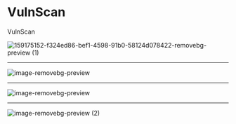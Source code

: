 # VulnScan
VulnScan

![159175152-f324ed86-bef1-4598-91b0-58124d078422-removebg-preview (1)](https://user-images.githubusercontent.com/99171626/160276038-5bb8c7df-4346-4948-8154-fe4ef7ff52c8.png)


-------------------------------------------------------------------------------------------------------------------------------------------------------------------------
![image-removebg-preview](https://user-images.githubusercontent.com/99171626/160980307-55e83c44-b381-4009-a708-99e40c602912.png)

-------------------------------------------------------------------------------------------------------------------------------------------------------------------------
![image-removebg-preview](https://user-images.githubusercontent.com/99171626/160985300-626fe8e2-62be-40b0-8796-7b7d913e6905.png)

-------------------------------------------------------------------------------------------------------------------------------------------------------------------------

![image-removebg-preview (2)](https://user-images.githubusercontent.com/99171626/160985648-d69e2291-12fd-4a9a-88ae-621745706c84.png)


